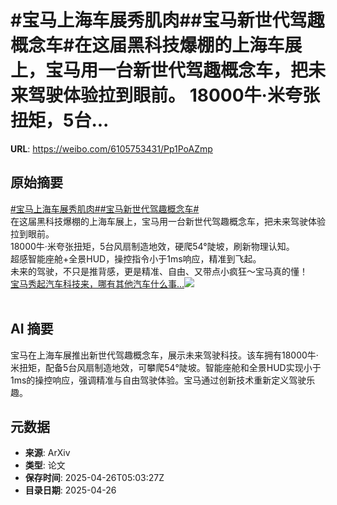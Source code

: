 # #宝马上海车展秀肌肉##宝马新世代驾趣概念车#在这届黑科技爆棚的上海车展上，宝马用一台新世代驾趣概念车，把未来驾驶体验拉到眼前。 18000牛·米夸张扭矩，5台...

**URL**: https://weibo.com/6105753431/Pp1PoAZmp

## 原始摘要

<a href="https://m.weibo.cn/search?containerid=231522type%3D1%26t%3D10%26q%3D%23%E5%AE%9D%E9%A9%AC%E4%B8%8A%E6%B5%B7%E8%BD%A6%E5%B1%95%E7%A7%80%E8%82%8C%E8%82%89%23&amp;extparam=%23%E5%AE%9D%E9%A9%AC%E4%B8%8A%E6%B5%B7%E8%BD%A6%E5%B1%95%E7%A7%80%E8%82%8C%E8%82%89%23" data-hide=""><span class="surl-text">#宝马上海车展秀肌肉#</span></a><a href="https://m.weibo.cn/search?containerid=231522type%3D1%26t%3D10%26q%3D%23%E5%AE%9D%E9%A9%AC%E6%96%B0%E4%B8%96%E4%BB%A3%E9%A9%BE%E8%B6%A3%E6%A6%82%E5%BF%B5%E8%BD%A6%23&amp;extparam=%23%E5%AE%9D%E9%A9%AC%E6%96%B0%E4%B8%96%E4%BB%A3%E9%A9%BE%E8%B6%A3%E6%A6%82%E5%BF%B5%E8%BD%A6%23" data-hide=""><span class="surl-text">#宝马新世代驾趣概念车#</span></a><br>在这届黑科技爆棚的上海车展上，宝马用一台新世代驾趣概念车，把未来驾驶体验拉到眼前。  <br>18000牛·米夸张扭矩，5台风扇制造地效，硬爬54°陡坡，刷新物理认知。  <br>超感智能座舱+全景HUD，操控指令小于1ms响应，精准到飞起。  <br>未来的驾驶，不只是推背感，更是精准、自由、又带点小疯狂～宝马真的懂！<a href="https://weibo.com/ttarticle/p/show?id=2309405159652311564386" data-hide=""><span class="url-icon"><img style="width: 1rem;height: 1rem" src="https://h5.sinaimg.cn/upload/2015/09/25/3/timeline_card_small_article_default.png" referrerpolicy="no-referrer"></span><span class="surl-text">宝马秀起汽车科技来，哪有其他汽车什么事…</span></a><img style="" src="https://tvax4.sinaimg.cn/large/006Fd7o3gy1i0u2ygz4gfj30rs0fmq6m.jpg" referrerpolicy="no-referrer"><br><br>

## AI 摘要

宝马在上海车展推出新世代驾趣概念车，展示未来驾驶科技。该车拥有18000牛·米扭矩，配备5台风扇制造地效，可攀爬54°陡坡。智能座舱和全景HUD实现小于1ms的操控响应，强调精准与自由驾驶体验。宝马通过创新技术重新定义驾驶乐趣。

## 元数据

- **来源**: ArXiv
- **类型**: 论文
- **保存时间**: 2025-04-26T05:03:27Z
- **目录日期**: 2025-04-26
